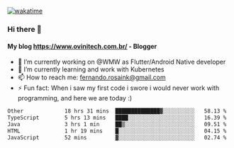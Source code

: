 [![wakatime](https://wakatime.com/badge/user/d5892087-17e6-46ab-8384-91a71a9b88d8.svg)](https://wakatime.com/@d5892087-17e6-46ab-8384-91a71a9b88d8)
### Hi there 👋

#### My blog https://www.ovinitech.com.br/ - Blogger

- 🔭 I’m currently working on @WMW as Flutter/Android Native developer
- 🌱 I’m currently learning and work with Kubernetes
- 📫 How to reach me: fernando.rosaink@gmail.com 
- ⚡ Fun fact: When i saw my first code i swore i would never work with programming, and here we are today :)

<!--START_SECTION:waka-->

```txt
Other             18 hrs 31 mins  ██████████████▓░░░░░░░░░░   58.13 %
TypeScript        5 hrs 13 mins   ████░░░░░░░░░░░░░░░░░░░░░   16.39 %
Java              3 hrs 1 min     ██▒░░░░░░░░░░░░░░░░░░░░░░   09.51 %
HTML              1 hr 19 mins    █░░░░░░░░░░░░░░░░░░░░░░░░   04.15 %
JavaScript        52 mins         ▓░░░░░░░░░░░░░░░░░░░░░░░░   02.74 %
```

<!--END_SECTION:waka-->
